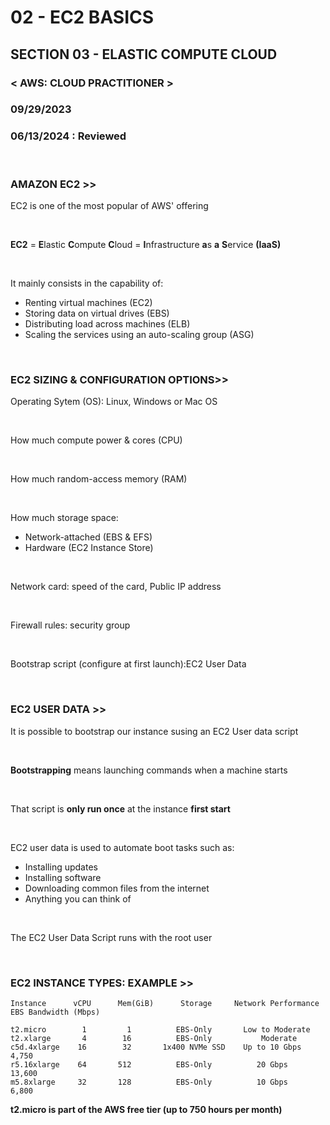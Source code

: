 # 02 - EC2 BASICS

## SECTION 03 - ELASTIC COMPUTE CLOUD <br>

### < AWS: CLOUD PRACTITIONER > <br>

### 09/29/2023 <br>

### 06/13/2024 : Reviewed <br>

<br>

### AMAZON EC2 >>

EC2 is one of the most popular of AWS' offering

<br>

**EC2** = **E**lastic **C**ompute **C**loud = **I**nfrastructure **a**s **a** **S**ervice **(IaaS)**

<br>

It mainly consists in the capability of:

- Renting virtual machines (EC2)
- Storing data on virtual drives (EBS)
- Distributing load across machines (ELB)
- Scaling the services using an auto-scaling group (ASG)

<br>

### EC2 SIZING & CONFIGURATION OPTIONS>>

Operating Sytem (OS): Linux, Windows or Mac OS

<br>

How much compute power & cores (CPU)

<br>

How much random-access memory (RAM)

<br>

How much storage space:

- Network-attached (EBS & EFS)
- Hardware (EC2 Instance Store)

<br>

Network card: speed of the card, Public IP address

<br>

Firewall rules: security group

<br>

Bootstrap script (configure at first launch):EC2 User Data

<br>

### EC2 USER DATA >>

It is possible to bootstrap our instance susing an EC2 User data script

<br>

**Bootstrapping** means launching commands when a machine starts

<br>

That script is **only run once** at the instance **first start**

<br>

EC2 user data is used to automate boot tasks such as:

- Installing updates
- Installing software
- Downloading common files from the internet
- Anything you can think of

<br>

The EC2 User Data Script runs with the root user

<br>

### EC2 INSTANCE TYPES: EXAMPLE >>

```
Instance      vCPU      Mem(GiB)      Storage     Network Performance     EBS Bandwidth (Mbps)

t2.micro        1         1          EBS-Only       Low to Moderate
t2.xlarge       4        16          EBS-Only           Moderate
c5d.4xlarge    16        32       1x400 NVMe SSD    Up to 10 Gbps               4,750
r5.16xlarge    64       512          EBS-Only          20 Gbps                 13,600
m5.8xlarge     32       128          EBS-Only          10 Gbps                  6,800
```

**t2.micro is part of the AWS free tier (up to 750 hours per month)**
<br>
